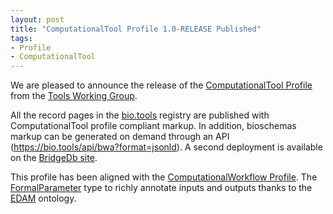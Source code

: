 ```yaml
---
layout: post
title: "ComputationalTool Profile 1.0-RELEASE Published"
tags:
- Profile
- ComputationalTool
---
```

We are pleased to announce the release of the [ComputationalTool Profile](/profiles/ComputationalTool/1.0-RELEASE) from the [Tools Working Group](/groups/Tools/).

All the record pages in the [bio.tools](https://bio.tools) registry are published with ComputationalTool profile compliant markup. In addition, bioschemas markup can be generated on demand through an API (https://bio.tools/api/bwa?format=jsonld). A second deployment is available on the [BridgeDb site](https://bridgedb.github.io/).

This profile has been aligned with the [ComputationalWorkflow Profile](/profiles/ComputationalWorkflow/1.0-RELEASE). The [FormalParameter](/types/FormalParameter/1.0-RELEASE) type to richly annotate inputs and outputs thanks to the [EDAM](https://edamontology.org) ontology.
